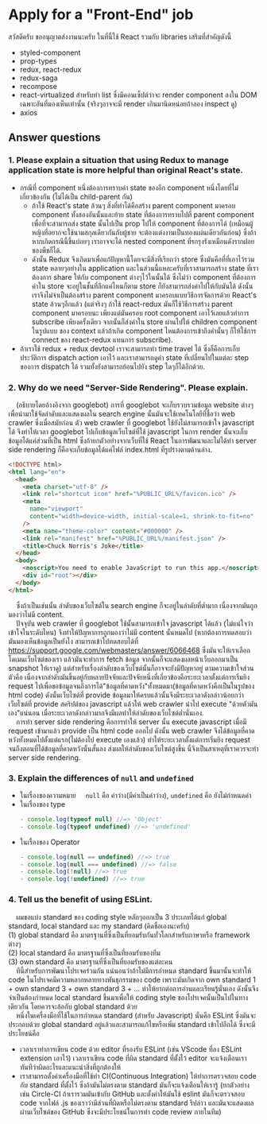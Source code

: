 # Apply for a "Front-End" job
  สวัสดีครับ ขออนุญาตส่งงานนะครับ ในที่นี้ใช้ React รวมกับ libraries เสริมที่สำคัญดังนี้
  - styled-component
  - prop-types
  - redux, react-redux
  - redux-saga
  - recompose
  - react-virtualized สำหรับทำ list ซึ่งมีคอนเซ็ปต์ว่าจะ render component ลงใน DOM เฉพาะอันที่มองเห็นเท่านั้น (จริงๆอาจจะมี render เกินมานิดหน่อยถ้าลอง
    inspect ดู)
  - axios
  
## Answer questions
### 1. Please explain a situation that using Redux to manage application state is more helpful than original React's state.
- กรณีที่ component หนึ่งต้องการทราบค่า state ของอีก component หนึ่งโดยที่ไม่เกี่ยวข้องกัน (ไม่ได้เป็น child-parent กัน)<br />
  - ถ้าใช้ React's state ล้วนๆ สิ่งที่ทำได้คือสร้าง parent component มาครอบ component ทั้งสองอันนั้นและย้าย state ที่ต้องการทราบไปที่ parent component เพื่อที่จะสามารถส่ง state นั้นไปเป็น prop ไปให้ component ที่ต้องการได้ (เหมือนผู้หญิงที่อยากจะใช้นามสกุลเดียวกันกับผู้ชาย จะต้องแต่งงานเป็นทองแผ่นเดียวกันก่อน) ซึ่งถ้าหากเกิดกรณีนี้ขึ้นบ่อยๆ เราอาจจะได้ nested component ที่รกรุงรังเหมือนดังรากฝอยของพืชก็ได้.<br />
  - ดังนั้น Redux จึงเกิดมาเพื่อแก้ปัญหานี้โดยจะมีสิ่งที่เรียกว่า store ซึ่งมันคือที่ที่เอาไว้รวม state หลายๆอย่างใน application และในส่วนนี้แหละครับที่เราสามารถสร้าง state ที่เราต้องการ share ให้กับ component ต่างๆไว้ในนั้นได้ ซึ่งไม่ว่า component ที่ต้องการค่าใน store จะอยู่ในชั้นที่ลึกแค่ไหนก็ตาม store ก็ยังสามารถส่งค่าไปให้กับมันได้ ดังนั้นเราจึงไม่จำเป็นต้องสร้าง parent component มาครอบแบบวิธีการจัดการด้วย React's state ล้วนๆอีกแล้ว (แต่จริงๆ ถ้าใช้ react-redux มันก็ใช้วิธีการสร้าง parent component มาครอบนะ เพียงแต่มันครอบ root component เอาไว้เลยแล้วทำการ subscribe เพียงครั้งเดียว จากนั้นก็ส่งค่าใน store ผ่านไปให้ children component ในรูปแบบ ของ context แล้วถ้าเกิด component ไหนต้องการเข้าถึงค่านั้นๆ ก็ให้ใช้การ connect ของ react-redux แทนการ subscribe).<br />
- ถ้าเราใช้ redux + redux devtool เราจะสามารถทำ time travel ได้ ซึ่งก็คือการเก็บประวัติการ dispatch action เอาไว้ และเราสามารถดูค่า state ที่เปลี่ยนไปในแต่ละ step ของการ dispatch ได้ รวมทั้งยังสามารถย้อนไปยัง step ใดๆก็ได้อีกด้วย.

### 2. Why do we need "Server-Side Rendering". Please explain.<br />
  &nbsp;&nbsp;&nbsp;&nbsp;(อธิบายโดยอ้างอิงจาก googlebot) การที่ googlebot จะเก็บรวบรวมข้อมูล website ต่างๆเพื่อนำมาใช้จัดลำดับและแสดงผลใน search engine นั้นมันจะใช้เทคโนโลยีที่ชื่อว่า web crawler ซึ่งเมื่อสมัยก่อน ตัว web crawler ที่ googlebot ใช้ยังไม่สามารถเข้าใจ javascript ได้ จึงทำให้เวลา googlebot ไปเก็บข้อมูลเว็บไซต์ที่ใช้ javascript ในการ render นั้นจะเก็บข้อมูลได้แค่ส่วนที่เป็น html ซึ่งถ้ายกตัวอย่างจากเว็บที่ใช้ React ในการพัฒนาและไม่ได้ทำ server side rendering ก็คือจะเก็บข้อมูลได้แค่ไฟล์ index.html ที่รูปร่างตามด้านล่าง.
```html
<!DOCTYPE html>
<html lang="en">
  <head>
    <meta charset="utf-8" />
    <link rel="shortcut icon" href="%PUBLIC_URL%/favicon.ico" />
    <meta
      name="viewport"
      content="width=device-width, initial-scale=1, shrink-to-fit=no"
    />
    <meta name="theme-color" content="#000000" />
    <link rel="manifest" href="%PUBLIC_URL%/manifest.json" />
    <title>Chuck Norris's Joke</title>
  </head>
  <body>
    <noscript>You need to enable JavaScript to run this app.</noscript>
    <div id="root"></div>
  </body>
</html>
```
  &nbsp;&nbsp;&nbsp;&nbsp;ซึ่งถ้าเป็นเช่นนั้น ลำดับของเว็บไซต์ใน search engine ก็จะอยู่ในลำดับที่ต่ำมาก เนื่องจากมันถูกมองว่าไม่มี content.<br />
  &nbsp;&nbsp;&nbsp;&nbsp;ปัจจุบัน web crawler ที่ googlebot ใช้นั้นสามารถเข้าใจ javascript ได้แล้ว (ไม่แน่ใจว่าเข้าใจในระดับไหน) จึงทำให้ปัญหาการถูกมองว่าไม่มี content นั้นหมดไป (หากต้องการทดสอบว่ามันมองเห็นข้อมูลเป็นยังไง สามารถเข้าไปทดสอบได้ที่ https://support.google.com/webmasters/answer/6066468 ซึ่งมันจะให้เราเลือกโดเมนเว็บไซต์ของเรา แล้วมันจะทำการ fetch ข้อมูล จากนั้นก็จะแสดงผลหน้าเว็บออกมาเป็น snapshot ให้เราดู) แต่สำหรับเรื่องลำดับของเว็บไซต์นั้นก็อาจจะยังมีปัญหาอยู่ ตามความเข้าใจส่วนตัวคือ เนื่องจากลำดับมันขึ้นอยู่กับหลายปัจจัยและปัจจัยหนึ่งที่เกี่ยวข้องคือระยะเวลาตั้งแต่การเริ่มยิง request ไปเพื่อขอข้อมูลจนถึงการได้"ข้อมูลที่คาดหวัง"ทั้งหมดมา(ข้อมูลที่คาดหวังคือเป็นในรูปของ html code) ดังนั้นเว็บไซต์ที่ provide ข้อมูลมาให้ครบแล้วนั้นจึงมีระยะเวลาดังกล่าวน้อยกว่าเว็บไซต์ที่ provide สคริปต์ของ javascript แล้วให้ web crawler นำไป execute "ด้วยตัวมันเอง"แน่นอน   เมื่อระยะเวลาดังกล่าวมากจึงมีผลทำให้ลำดับของเว็บไซต์ต่ำนั่นเอง.<br />
  &nbsp;&nbsp;&nbsp;&nbsp;การทำ server side rendering คือการทำให้ server นั้น execute javascript เมื่อมี request เข้ามาแล้ว provide เป็น html code ออกไป ดังนั้น web crawler จึงได้ข้อมูลที่คาดหวังทั้งหมดไปตั้งแต่แรก(ไม่ต้องไป execute เองแล้ว) ทำให้ระยะเวลาตั้งแต่การเริ่มยิง request จนถึงตอนที่ได้ข้อมูลที่คาดหวังนั้นสั้นลง ส่งผลให้ลำดับของเว็บไซต์สูงขึ้น นี่จึงเป็นสาเหตุที่เราควรจะทำ server side rendering.

### 3. Explain the differences of `null` and `undefined`
  - ในเรื่องของความหมาย
    &nbsp;&nbsp;&nbsp;&nbsp;`null` คือ ค่าว่าง(มีค่าเป็นค่าว่าง), `undefined` คือ ยังไม่กำหนดค่า
  - ในเรื่องของ type
    ```js
    - console.log(typeof null) //=> 'Object'
    - console.log(typeof undefined) //=> 'undefined'
    ```
  - ในเรื่องของ Operator
    ```js
    - console.log(null == undefined) //=> true
    - console.log(null === undefined) //=> false
    - console.log(!null) //=> true
    - console.log(!undefined) //=> true
    ```

### 4. Tell us the benefit of using ESLint.<br />
  &nbsp;&nbsp;&nbsp;&nbsp;ผมขอแบ่ง standard ของ coding style หลักๆออกเป็น 3 ประเภทได้แก่ global standard, local standard และ my standard (คิดชื่อเองนะครับ)<br />
  (1) global standard คือ มาตรฐานที่ซึ่งเป็นที่ยอมรับกันทั่วโลกสำหรับภาษาหรือ framework ต่างๆ<br />
  (2) local standard คือ มาตรฐานที่ซึ่งเป็นที่ยอมรับของทีม<br />
  (3) own standard คือ มาตรฐานที่ซึ่งเป็นที่ยอมรับของแต่ละคน<br />
  &nbsp;&nbsp;&nbsp;&nbsp;ทีนี้สำหรับการพัฒนาโปรเจคร่วมกัน แน่นอนว่าถ้าไม่มีการกำหนด standard ขึ้นมานั้นจะทำให้ code ในโปรเจคมีความหลากหลายทางพันธุกรรมของ code เพราะมันเกิดจาก own standard 1 + own standard 3 + own standard 3 + ... ทำให้ยากต่อการอ่านและเรียนรู้นั่นเอง ดังนั้นจึงจำเป็นต้องกำหนด local standard ขึ้นมาเพื่อให้ coding style ของโปรเจคนั้นเป็นไปในทางเดียวกัน โดยควรจะล้อกับ global standard ด้วย<br />
  &nbsp;&nbsp;&nbsp;&nbsp;หนึ่งในเครื่องมือที่ใช้ในการกำหนด standard (สำหรับ Javascript) นั่นคือ ESLint ซึ่งมันจะประกอบด้วย global standard อยู่แล้วและสามารถแก้ไขหรือเพิ่ม standard เข้าไปอีกได้ ซึ่งจะมีประโยชน์คือ<br />
  - เวลาเราทำการเขียน code ด้วย editor ที่รองรับ ESLint (เช่น VScode ที่ลง ESLint extension เอาไว้) เวลาเราเขียน code ที่ผิด standard ที่ตั้งไว้ editor จะแจ้งเตือนเราทันทีว่าผิดอะไรและแนะนำสิ่งที่ถูกต้องให้
  - เราสามารถตั้งค่าเครื่องมือที่ใช้ทำ CI(Continuous Integration) ให้ทำการตรวจสอบ code กับ standard ที่ตั้งไว้ ซึ่งถ้ามันไม่ตรงตาม standard มันก็จะแจ้งเตือนให้เรารู้ (ยกตัวอย่างเช่น Circle-CI ถ้าเรารวมมันเข้ากับ GitHub และตั้งค่าให้มันใช้ eslint มันก็จะตรวจสอบ code จากไฟล์ .js ของเราว่ามีส่วนที่ผิดหรือไม่ตรงตาม standard รึปล่าว และมันจะแสดงผลผ่านเว็บไซต์ของ GitHub ซึ่งจะมีประโยชน์ในการทำ code review ภายในทีม)
